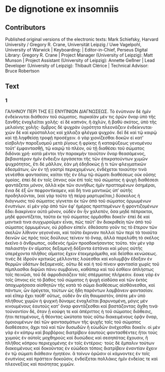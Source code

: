# De dignotione ex insomniis  

## Contributors  
Published original versions of the electronic texts: Mark Schiefsky, Harvard University / Gregory R. Crane, Universität Leipzig / Uwe Vagelpohl, University of Warwick | Keyboarding:  | Editor-in-Chief, Perseus Digital Library: Gregory R. Crane | Project Manager (University of Leipzig): Matt Munson | Project Assistant (University of Leipzig): Annette Geßner | Lead Developer (University of Leipzig): Thibault Clérice | Technical Advisor: Bruce Robertson  

## Text  
### 1  
ΓΑΛΗΝΟΥ ΠΕΡΙ ΤΗΣ ΕΞ ΕΝΥΠΝΙΩΝ ΔΙΑΓΝΩΣΕΩΣ. Τὸ ἐνύπνιον δὲ ἡμῖν ἐνδείκνυται διάθεσιν τοῦ σώματος. πυρκαϊὰν μέν τις ὁρῶν ὄναρ ὑπὸ τῆς ξανθῆς ἐνοχλεῖται χολῆς· εἰ δὲ καπνὸν, ἢ ἀχλὺν, ἢ βαθὺ σκότος, ὑπὸ τῆς μελαίνης χολῆς· ὄμβρος δὲ ψυχρὰν ὑγρότητα πλεονάζειν ἐνδείκνυται· χιὼν δὲ καὶ κρύσταλλος καὶ χάλαζα φλέγμα ψυχρόν. δεῖ δὲ καὶ τῷ καιρῷ καὶ τῇ ληφθείσῃ τροφῇ προσέχειν. ὁ γὰρ χιονίζεσθαι δοκῶν εἰ κατ’ εἰσβολὴν παροξυσμοῦ μετὰ ῥίγους ἢ φρίκης ἢ καταψύξεως γενομένου τοῦτ’ ἐμφαντασθῇ, τῷ καιρῷ τὸ πλέον, οὐ τῇ διαθέσει τοῦ σώματος διδόναι χρή· κατὰ μέντοι τὴν παρακμὴν τοιοῦτον ὄναρ θεασάμενος, βεβαιοτέραν ἡμῖν ἔνδειξιν ἐργάσεται τῆς τῶν ἐπικρατούντων χυμῶν ψυχρότητος, ἔτι δὲ μᾶλλον, ἐὰν μὴ ἐδηδοκὼς ᾖ τι τῶν φλεγματικῶν ἐδεσμάτων, ὧν ἐν τῇ γαστρὶ περιεχομένων, ἐνδέχεται τοιαύτην τινὰ γενέσθαι φαντασίαν, καίτοι τῆς ἐν ὅλῳ τῷ σώματι διαθέσεως οὐκ οὔσης ὁμοίας. ἐπεὶ δὲ ἐν τοῖς ὕπνοις οὐκ ἐπὶ ταῖς τοῦ σώματος ἡ ψυχὴ διαθέσεσι φαντάζεται μόνον, ἀλλὰ κᾀκ τῶν συνήθως ἡμῖν πραττομένων ὁσημέραι, ἔνια δὲ ἐξ ὧν πεφροντίκαμεν, καὶ δή τινα μαντικῶς ὑπ’ αὐτῆς προδηλοῦνται, (καὶ γὰρ τοῦτο τῇ πείρᾳ μαρτυρεῖται,) δύσκολος ἡ διάγνωσις τοῦ σώματος γίγνεται ἐκ τῶν ἀπὸ τοῦ σώματος ὁρμωμένων ἐνυπνίων. εἰ μὲν γὰρ ἀπὸ τῶν ἐφ’ ἡμέρας πραττομένων ἢ φροντιζομένων ἔδει διακρίνειν αὐτὸ μόνον, οὐδὲν ἂν ἦν χαλεπὸν, ὅσα μηδὲ πέπρακται, μηδὲ φροντίζεται, ταῦτα ἐκ τοῦ σώματος ὁρμᾶσθαι δοκεῖν· ἐπεὶ δὲ καὶ μαντικά τινα συγχωροῦμεν εἶναι, πῶς ταῦτ’ ἂν διακριθείη τῶν ἀπὸ τοῦ σώματος ὁρμωμένων, οὐ ῥᾴδιον εἰπεῖν. ἐθεάσατο γοῦν τις τὸ ἕτερον τῶν σκελῶν λίθινον γεγονέναι, καὶ τοῦτο ἔκριναν πολλοὶ τῶν περὶ τὰ τοιαῦτα δεινῶν ὡς πρὸς τοὺς δούλους τείνειν τὸ ὄναρ, ἀλλὰ παρελύθη τὸ σκέλος ἐκεῖνο ὁ ἄνθρωπος, οὐδενὸς ἡμῶν προσδοκήσαντος τοῦτο. τὸν μὲν γὰρ παλαιστὴν ἐν αἵματος δεξαμενῇ δόξαντα ἑστάναι καὶ μόγις αὐτῆς ὑπερέχοντα πλῆθος αἵματος ἔχειν ἐτεκμηράμεθα, καὶ δεῖσθαι κενώσεως. τινὲς δὲ ἱδροῦν κριτικῶς μέλλοντες λούεσθαι καὶ κολυμβᾷν ἔδοξαν ἐν θερμῶν ὑδάτων δεξαμεναῖς. οὕτω δὲ καὶ ἡ τοῦ πίνειν φαντασία χωρὶς τοῦ πίμπλασθαι διψῶσι πάνυ συμβαίνει, καθάπερ καὶ τοῦ ἐσθίειν ἀπλήστως τοῖς πεινῶσι, τοῦ δὲ ἀφροδισιάζειν τοῖς σπέρματος πλήρεσιν. ἔοικε γὰρ ἐν τοῖς ὕπνοις εἰς τὸ βάθος τοῦ σώματος ἡ ψυχὴ εἰσδῦσα καὶ τῶν ἐκτὸς ἀποχωρήσασα αἰσθητῶν τῆς κατὰ τὸ σῶμα διαθέσεως αἰσθάνεσθαι, καὶ πάντων, ὧν ὀρέγεται, τούτων ὡς ἤδη παρόντων λαμβάνειν φαντασίαν. καὶ εἴπερ ἔχει ταῦθ’ οὕτως, οὐδὲν ἂν εἴη θαυμαστὸν, ὁπότε μὲν ὑπὸ πλήθους χυμῶν ἡ ψυχικὴ δύναμις ἐνοχλεῖται βαρυνομένη, μόγις μὲν κινουμένους ἑαυτοὺς κατ’ ὄναρ φαντάζεσθαι καὶ βαστάζοντας ἄχθη τινά· τοὐναντίον δὲ, ὅταν ᾖ κούφη τε καὶ ἀπέριττος ἡ τοῦ σώματος διάθεσις, ἤτοι πετομένους, ἦ θέοντας ὠκύτατα τοὺς οὕτω διακειμένους ὁρᾷν ὄναρ, ὁμοιουμένων ἀεὶ τῶν φαντασμάτων τῆς ψυχῆς ταῖς τοῦ σώματος διαθέσεσιν, ἄχρι τοῦ καὶ τῶν δυσωδῶν ἢ εὐωδῶν ἀνέχεσθαι δοκεῖν. οἱ μὲν γὰρ ἐν κόπρῳ καὶ βορβόροις διατρίβειν ἑαυτοὺς φαντασθέντες ἤτοι τοὺς χυμοὺς ἐν αὑτοῖς μοχθηροὺς καὶ δυσώδεις καὶ σεσηπότας ἔχουσιν, ἢ πλῆθος κόπρου περιεχομένης ἐν τοῖς ἐντέροις· τοὺς δὲ ἔμπαλιν τούτων διακειμένους καὶ δοκοῦντας ἐν εὐώδεσι τόποις διατρίβειν ἐναντίαν ἔχειν ἐν τῷ σώματι διάθεσιν ἡγητέον. ἃ τοίνυν ὁρῶσιν οἱ κάμνοντες ἐν τοῖς ἐνυπνίοις καὶ πράττειν δοκοῦσιν, ἐνδείξεται πολλάκις ἡμῖν ἐνδείας τε καὶ πλεονεξίας καὶ ποιότητας χυμῶν.  
